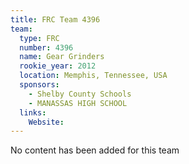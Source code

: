 ```yaml
---
title: FRC Team 4396
team:
  type: FRC
  number: 4396
  name: Gear Grinders 
  rookie_year: 2012
  location: Memphis, Tennessee, USA
  sponsors:
    - Shelby County Schools
    - MANASSAS HIGH SCHOOL
  links:
    Website: 
---
```

No content has been added for this team